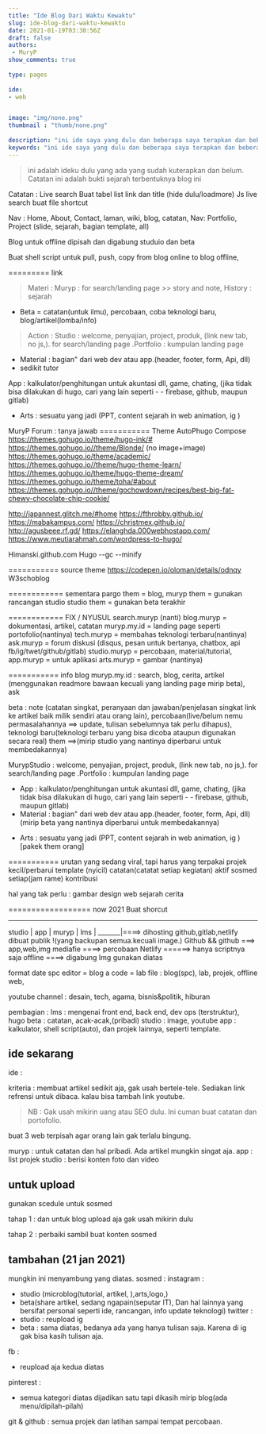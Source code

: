 ```yaml
---
title: "Ide Blog Dari Waktu Kewaktu"
slug: ide-blog-dari-waktu-kewaktu
date: 2021-01-19T03:30:56Z
draft: false 
authors:
 - MuryP
show_comments: true 
 
type: pages 
 
ide: 
- web


image: "img/none.png" 
thumbnail : "thumb/none.png" 
 
description: "ini ide saya yang dulu dan beberapa saya terapkan dan beberapa tidak saya terapkan." 
keywords: "ini ide saya yang dulu dan beberapa saya terapkan dan beberapa tidak saya terapkan." 
--- 
```


> ini adalah ideku dulu yang ada yang sudah kuterapkan dan belum. Catatan ini adalah bukti sejarah terbentuknya blog ini

Catatan :
Live search
Buat tabel list link dan title (hide dulu/loadmore) 
Js live search
buat file shortcut

Nav : Home, About, Contact, laman, wiki, blog, catatan, 
Nav: Portfolio, Project (slide, sejarah, bagian template, all)

Blog untuk offline dipisah dan digabung studuio dan beta

Buat shell script untuk pull, push, copy from blog online to blog offline, 


========= link
> Materi :
Muryp : for search/landing page >> story and note, History : sejarah 
- Beta = catatan(untuk ilmu), percobaan, coba teknologi baru, blog/artikel(lomba/info)

> Action :
Studio : welcome, penyajian, project, produk, (link new tab, no js,).
for search/landing page .Portfolio : kumpulan landing page
* Material : bagian" dari web dev atau app.(header, footer, form, Api, dll)
* sedikit tutor

 App : kalkulator/penghitungan untuk akuntasi dll, game, chating, (jika tidak bisa dilakukan di hugo, cari yang lain seperti - - firebase, github, maupun gitlab)

- Arts : sesuatu yang jadi (PPT, content sejarah in web animation, ig )

MuryP Forum : tanya jawab
=========== Theme
AutoPhugo
Compose
https://themes.gohugo.io/theme/hugo-ink/#
https://themes.gohugo.io//theme/Blonde/ (no image+image)
https://themes.gohugo.io/theme/academic/
https://themes.gohugo.io//theme/hugo-theme-learn/
https://themes.gohugo.io/theme/hugo-theme-dream/
https://themes.gohugo.io/theme/toha/#about
https://themes.gohugo.io//theme/gochowdown/recipes/best-big-fat-chewy-chocolate-chip-cookie/

http://japannest.glitch.me/#home
https://fthrobby.github.io/
https://mabakampus.com/
https://christmex.github.io/
http://agusbeee.rf.gd/
https://elanghda.000webhostapp.com/
https://www.meutiarahmah.com/wordpress-to-hugo/

Himanski.github.com
Hugo --gc --minify



=========== source theme
https://codepen.io/oloman/details/odnqy
W3schoblog

============ sementara
pargo them = blog, 
muryp them = gunakan rancangan studio
studio them = gunakan beta terakhir

============ FIX / NYUSUL
search.muryp (nanti)
blog.muryp = dokumentasi, artikel, catatan
muryp.my.id = landing page seperti portofolio(nantinya)
tech.muryp = membahas teknologi terbaru(nantinya)
ask.muryp = forum diskusi (disqus, pesan untuk bertanya, chatbox, api fb/ig/twet/github/gitlab)
studio.muryp = percobaan, material/tutorial, 
app.muryp = untuk aplikasi
arts.muryp = gambar (nantinya)

=========== info blog
muryp.my.id : search, blog, cerita, artikel (menggunakan readmore bawaan kecuali yang landing page mirip beta), ask

beta : note (catatan singkat, peranyaan dan jawaban/penjelasan singkat link ke artikel baik milik sendiri atau orang lain), percobaan(live/belum nemu permasalahannya ==> update, tulisan sebelumnya tak perlu dihapus), teknologi baru(teknologi terbaru yang bisa dicoba ataupun digunakan secara real) 
them ==>(mirip studio yang nantinya diperbarui untuk membedakannya)

MurypStudio : welcome, penyajian, project, produk, (link new tab, no js,).
for search/landing page .Portfolio : kumpulan landing page
* App : kalkulator/penghitungan untuk akuntasi dll, game, chating, (jika tidak bisa dilakukan di hugo, cari yang lain seperti - - firebase, github, maupun gitlab)
* Material : bagian" dari web dev atau app.(header, footer, form, Api, dll)
(mirip beta yang nantinya diperbarui untuk membedakannya)

- Arts : sesuatu yang jadi (PPT, content sejarah in web animation, ig ) [pakek them orang]

=========== urutan
yang sedang viral, tapi harus yang terpakai
projek kecil/perbarui template (nyicil)
catatan(catatat setiap kegiatan)
aktif sosmed setiap(jam rame)
kontribusi

hal yang tak perlu :
gambar
design web
sejarah
cerita



================== now 2021
Buat shorcut
_______
studio |
app      |
muryp |
lms      |
_______|====> dihosting github,gitlab,netlify dibuat publik !(yang backupan semua.kecuali image.)
Github && github ===> app,web,img
mediafie ====> percobaan
Netlify ======> hanya scriptnya saja
offline ====> digabung Img gunakan diatas

format date
spc editor = blog 
a code = lab
file : blog(spc), lab, projek, offline web, 

youtube channel : desain, tech, agama, bisnis&politik, hiburan

pembagian :
lms : mengenai front end, back end, dev ops (terstruktur), hugo
beta : catatan, acak-acak,(pribadi)
studio : image, youtube
app : kalkulator, shell script(auto), dan projek lainnya, seperti template.


## ide sekarang

ide :

kriteria : membuat artikel sedikit aja, gak usah bertele-tele. Sediakan link refrensi untuk dibaca. kalau bisa tambah link youtube.

> NB : Gak usah mikirin uang atau SEO dulu. Ini cuman buat catatan dan portofolio.

buat 3 web terpisah agar orang lain gak terlalu bingung.

muryp : untuk catatan dan hal pribadi. Ada artikel mungkin singat aja.
app : list projek
studio : berisi konten foto dan video

## untuk upload

gunakan scedule untuk sosmed

tahap 1 : dan untuk blog upload aja gak usah mikirin dulu

tahap 2 : perbaiki sambil buat konten sosmed

## tambahan (21 jan 2021)
mungkin ini menyambung yang diatas.
sosmed :
instagram : 
- studio (microblog(tutorial, artikel, ),arts,logo,)
- beta(share artikel, sedang ngapain(seputar IT), Dan hal lainnya yang bersifat personal seperti ide, rancangan, info update teknologi)
twitter :
- studio : reupload ig 
- beta : sama diatas, bedanya ada yang hanya tulisan saja. Karena di ig gak bisa kasih tulisan aja.

fb :
- reupload aja kedua diatas

pinterest :
- semua kategori diatas dijadikan satu tapi dikasih mirip blog(ada menu/dipilah-pilah)

git & github : semua projek dan latihan sampai tempat percobaan.

